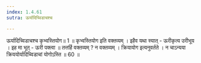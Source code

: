```yaml
---
index: 1.4.61
sutra: ऊर्यादिच्विडाचश्च

---
```

 ऊर्यादिच्विडाचश्च          कृभ्वस्तियोग॥ 1 ॥ कृभ्वस्तियोग इति वक्तव्यम् । इहैव यथा स्यात्  -  ऊरीकृत्य उरीभूय । इह मा भूत्  -  ऊरी पक्त्वा ॥ तत्तर्हि वक्तव्यम् ? न वक्तव्यम् । क्रियायोग इत्यनुवर्तते । न चाऽन्यया क्रिययोर्यादिच्विडाचां योगोऽस्ति ॥ 60 ॥ 
